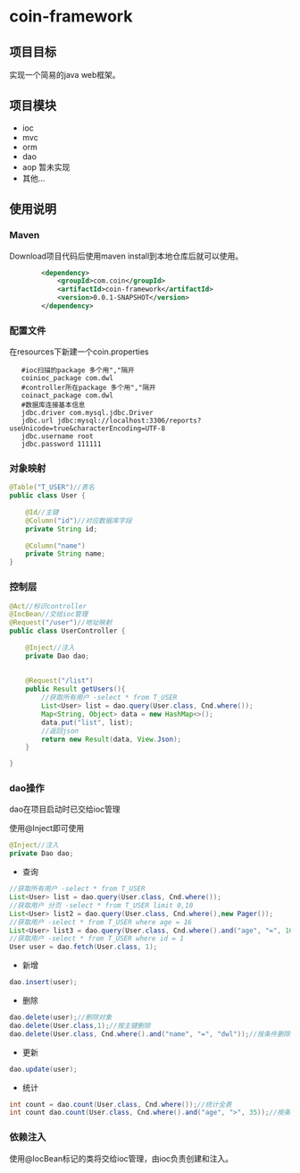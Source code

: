 # coin-framework

## 项目目标

实现一个简易的java web框架。

## 项目模块

*  ioc
*  mvc
*  orm
*  dao
*  aop 暂未实现
*  其他...

## 使用说明

### Maven
Download项目代码后使用maven install到本地仓库后就可以使用。

```xml
		<dependency>
			<groupId>com.coin</groupId>
			<artifactId>coin-framework</artifactId>
			<version>0.0.1-SNAPSHOT</version>
		</dependency>
```

### 配置文件
在resources下新建一个coin.properties
```
   #ioc扫描的package 多个用","隔开
   coinioc_package com.dwl
   #controller所在package 多个用","隔开
   coinact_package com.dwl
   #数据库连接基本信息
   jdbc.driver com.mysql.jdbc.Driver
   jdbc.url jdbc:mysql://localhost:3306/reports?useUnicode=true&characterEncoding=UTF-8
   jdbc.username root
   jdbc.password 111111
```

### 对象映射
```java
@Table("T_USER")//表名
public class User {
	
	@Id//主键
	@Column("id")//对应数据库字段
	private String id;
	
	@Column("name")
	private String name;
}
```

### 控制层

```java
@Act//标识controller
@IocBean//交给ioc管理
@Request("/user")//地址映射
public class UserController {
	
	@Inject//注入
	private Dao dao;
	
	
	@Request("/list")
	public Result getUsers(){
		//获取所有用户 -select * from T_USER
		List<User> list = dao.query(User.class, Cnd.where());
		Map<String, Object> data = new HashMap<>();
		data.put("list", list);
		//返回json
		return new Result(data, View.Json);
	}

}
```

### dao操作
dao在项目启动时已交给ioc管理

使用@Inject即可使用
```java
@Inject//注入
private Dao dao;
```

* 查询
```java
//获取所有用户 -select * from T_USER
List<User> list = dao.query(User.class, Cnd.where());
//获取用户 分页 -select * from T_USER limit 0,10
List<User> list2 = dao.query(User.class, Cnd.where(),new Pager());
//获取用户 -select * from T_USER where age = 16
List<User> list3 = dao.query(User.class, Cnd.where().and("age", "=", 16));
//获取用户 -select * from T_USER where id = 1
User user = dao.fetch(User.class, 1);
```
* 新增
```java
dao.insert(user); 
```
* 删除
```java
dao.delete(user);//删除对象
dao.delete(User.class,1);//按主键删除
dao.delete(User.class, Cnd.where().and("name", "=", "dwl"));//按条件删除
```
* 更新
```java
dao.update(user);
```
* 统计
```java
int count = dao.count(User.class, Cnd.where());//统计全表
int count dao.count(User.class, Cnd.where().and("age", ">", 35));//按条件统计
```

### 依赖注入

使用@IocBean标记的类将交给ioc管理，由ioc负责创建和注入。

